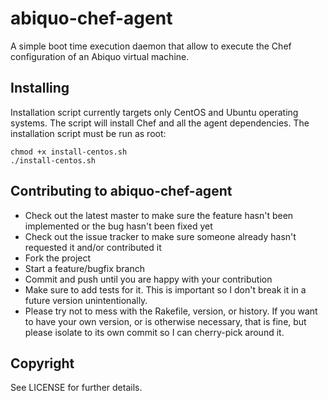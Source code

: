 abiquo-chef-agent
=================

A simple boot time execution daemon that allow to execute the Chef configuration of an Abiquo virtual machine.

## Installing

Installation script currently targets only CentOS and Ubuntu operating systems. The script will install Chef and
all the agent dependencies. The installation script must be run as root:

    chmod +x install-centos.sh
    ./install-centos.sh

## Contributing to abiquo-chef-agent
 
* Check out the latest master to make sure the feature hasn't been implemented or the bug hasn't been fixed yet
* Check out the issue tracker to make sure someone already hasn't requested it and/or contributed it
* Fork the project
* Start a feature/bugfix branch
* Commit and push until you are happy with your contribution
* Make sure to add tests for it. This is important so I don't break it in a future version unintentionally.
* Please try not to mess with the Rakefile, version, or history. If you want to have your own version, or is otherwise necessary, that is fine, but please isolate to its own commit so I can cherry-pick around it.

## Copyright

See LICENSE for further details.
